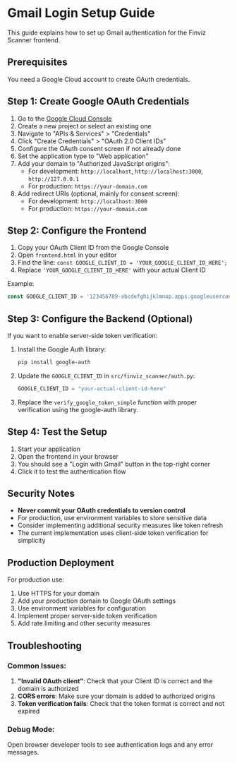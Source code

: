 # Gmail Login Setup Guide

This guide explains how to set up Gmail authentication for the Finviz Scanner frontend.

## Prerequisites

You need a Google Cloud account to create OAuth credentials.

## Step 1: Create Google OAuth Credentials

1. Go to the [Google Cloud Console](https://console.cloud.google.com/)
2. Create a new project or select an existing one
3. Navigate to "APIs & Services" > "Credentials"
4. Click "Create Credentials" > "OAuth 2.0 Client IDs"
5. Configure the OAuth consent screen if not already done
6. Set the application type to "Web application"
7. Add your domain to "Authorized JavaScript origins":
   - For development: `http://localhost`, `http://localhost:3000`, `http://127.0.0.1`
   - For production: `https://your-domain.com`
8. Add redirect URIs (optional, mainly for consent screen):
   - For development: `http://localhost:3000`
   - For production: `https://your-domain.com`

## Step 2: Configure the Frontend

1. Copy your OAuth Client ID from the Google Console
2. Open `frontend.html` in your editor
3. Find the line: `const GOOGLE_CLIENT_ID = 'YOUR_GOOGLE_CLIENT_ID_HERE';`
4. Replace `'YOUR_GOOGLE_CLIENT_ID_HERE'` with your actual Client ID

Example:
```javascript
const GOOGLE_CLIENT_ID = '123456789-abcdefghijklmnop.apps.googleusercontent.com';
```

## Step 3: Configure the Backend (Optional)

If you want to enable server-side token verification:

1. Install the Google Auth library:
   ```bash
   pip install google-auth
   ```

2. Update the `GOOGLE_CLIENT_ID` in `src/finviz_scanner/auth.py`:
   ```python
   GOOGLE_CLIENT_ID = "your-actual-client-id-here"
   ```

3. Replace the `verify_google_token_simple` function with proper verification using the google-auth library.

## Step 4: Test the Setup

1. Start your application
2. Open the frontend in your browser
3. You should see a "Login with Gmail" button in the top-right corner
4. Click it to test the authentication flow

## Security Notes

- **Never commit your OAuth credentials to version control**
- For production, use environment variables to store sensitive data
- Consider implementing additional security measures like token refresh
- The current implementation uses client-side token verification for simplicity

## Production Deployment

For production use:

1. Use HTTPS for your domain
2. Add your production domain to Google OAuth settings
3. Use environment variables for configuration
4. Implement proper server-side token verification
5. Add rate limiting and other security measures

## Troubleshooting

### Common Issues:

1. **"Invalid OAuth client"**: Check that your Client ID is correct and the domain is authorized
2. **CORS errors**: Make sure your domain is added to authorized origins
3. **Token verification fails**: Check that the token format is correct and not expired

### Debug Mode:

Open browser developer tools to see authentication logs and any error messages.
